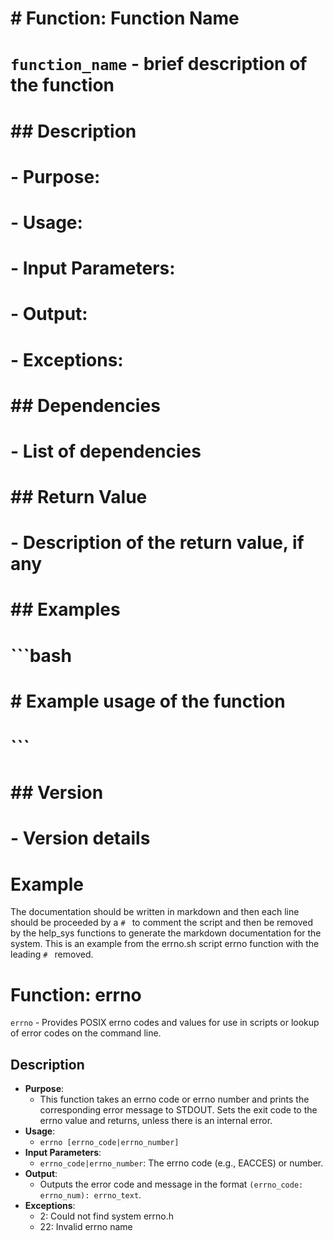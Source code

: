 # # Function: Function Name
#  `function_name` - brief description of the function
# ## Description
# - **Purpose**: 
# - **Usage**: 
# - **Input Parameters**: 
# - **Output**: 
# - **Exceptions**: 
# 
# ## Dependencies
# - List of dependencies
# 
# ## Return Value
# - Description of the return value, if any
# 
# ## Examples
# ```bash
# # Example usage of the function
# ```
# 
# ## Version
# - Version details
# 


# Example
The documentation should be written in markdown and then each line should be proceeded by a `# ` to comment the script and then be removed by the help_sys functions to generate the markdown documentation for the system. This is an example from the errno.sh script errno function with the leading `# ` removed.


# Function: errno
 `errno` - Provides POSIX errno codes and values for use in scripts or lookup of error codes on the command line.
## Description
- **Purpose**: 
  - This function takes an errno code or errno number and prints the corresponding error message to STDOUT. Sets the exit code to the errno value and returns, unless there is an internal error.
- **Usage**: 
  - `errno [errno_code|errno_number]`
- **Input Parameters**: 
  - `errno_code|errno_number`: The errno code (e.g., EACCES) or number.
- **Output**: 
  - Outputs the error code and message in the format `(errno_code: errno_num): errno_text`.
- **Exceptions**: 
  - 2: Could not find system errno.h
  - 22: Invalid errno name
